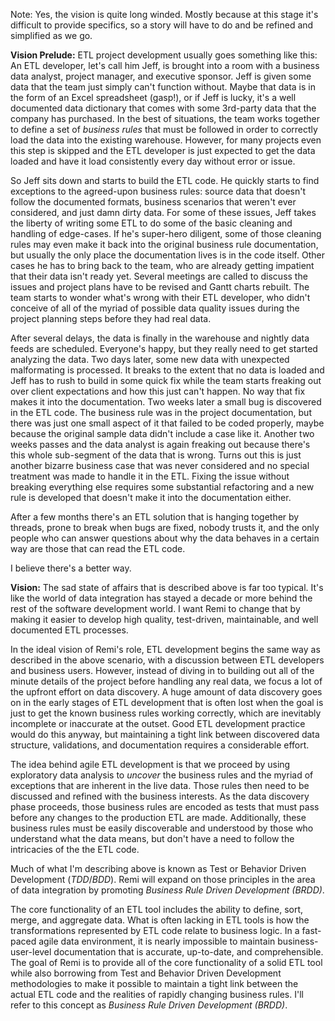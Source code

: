 
Note: Yes, the vision is quite long winded.  Mostly because at this
stage it's difficult to provide specifics, so a story will have to do
and be refined and simplified as we go.

**Vision Prelude:** ETL project development usually goes something
like this: An ETL developer, let's call him Jeff, is brought into a
room with a business data analyst, project manager, and executive
sponsor.  Jeff is given some data that the team just simply can't
function without.  Maybe that data is in the form of an Excel
spreadsheet (gasp!), or if Jeff is lucky, it's a well documented data
dictionary that comes with some 3rd-party data that the company has
purchased.  In the best of situations, the team works together to
define a set of *business rules* that must be followed in order to
correctly load the data into the existing warehouse.  However, for many
projects even this step is skipped and the ETL developer is just
expected to get the data loaded and have it load consistently every
day without error or issue.

So Jeff sits down and starts to build the ETL code.  He quickly
starts to find exceptions to the agreed-upon business rules: source
data that doesn't follow the documented formats, business scenarios
that weren't ever considered, and just damn dirty data.  For some of
these issues, Jeff takes the liberty of writing some ETL to do some of
the basic cleaning and handling of edge-cases.  If he's super-hero
diligent, some of those cleaning rules may even make it back into the
original business rule documentation, but usually the only place the
documentation lives is in the code itself.  Other cases he has to
bring back to the team, who are already getting impatient that their
data isn't ready yet.  Several meetings are called to discuss the
issues and project plans have to be revised and Gantt charts rebuilt.
The team starts to wonder what's wrong with their ETL developer, who
didn't conceive of all of the myriad of possible data quality issues
during the project planning steps before they had real data.

After several delays, the data is finally in the warehouse and nightly
data feeds are scheduled.  Everyone's happy, but they really need to
get started analyzing the data.  Two days later, some new data with
unexpected malformating is processed.  It breaks to the extent that no
data is loaded and Jeff has to rush to build in some quick fix while
the team starts freaking out over client expectations and how this
just can't happen.  No way that fix makes it into the documentation.
Two weeks later a small bug is discovered in the ETL code.  The
business rule was in the project documentation, but there was just one
small aspect of it that failed to be coded properly, maybe because the
original sample data didn't include a case like it.  Another two weeks
passes and the data analyst is again freaking out because there's this
whole sub-segment of the data that is wrong.  Turns out this is just
another bizarre business case that was never considered and no special
treatment was made to handle it in the ETL.  Fixing the issue without
breaking everything else requires some substantial refactoring and a
new rule is developed that doesn't make it into the documentation
either.

After a few months there's an ETL solution that is hanging together by
threads, prone to break when bugs are fixed, nobody trusts it, and the
only people who can answer questions about why the data behaves in a
certain way are those that can read the ETL code.

I believe there's a better way.

**Vision:** The sad state of affairs that is described above is far
too typical.  It's like the world of data integration has stayed a
decade or more behind the rest of the software development world.  I
want Remi to change that by making it easier to develop high quality,
test-driven, maintainable, and well documented ETL processes.

In the ideal vision of Remi's role, ETL development begins the same
way as described in the above scenario, with a discussion between ETL
developers and business users.  However, instead of diving in to
building out all of the minute details of the project before handling
any real data, we focus a lot of the upfront effort on data discovery.
A huge amount of data discovery goes on in the early stages of ETL
development that is often lost when the goal is just to get the known
business rules working correctly, which are inevitably incomplete or
inaccurate at the outset.  Good ETL development practice would do this
anyway, but maintaining a tight link between discovered data
structure, validations, and documentation requires a considerable
effort.

The idea behind agile ETL development is that we proceed by using
exploratory data analysis to *uncover* the business rules and the
myriad of exceptions that are inherent in the live data.  Those rules
then need to be discussed and refined with the business interests.  As
the data discovery phase proceeds, those business rules are encoded as
tests that must pass before any changes to the production ETL are
made.  Additionally, these business rules must be easily discoverable
and understood by those who understand what the data means, but don't
have a need to follow the intricacies of the the ETL code.

Much of what I'm describing above is known as Test or Behavior Driven
Development (*TDD*/*BDD*).  Remi will expand on those principles in
the area of data integration by promoting *Business Rule Driven
Development (BRDD)*.

The core functionality of an ETL tool includes the ability
to define, sort, merge, and aggregate data.  What is often lacking in
ETL tools is how the transformations represented by ETL code relate to
business logic.  In a fast-paced agile data environment, it is nearly
impossible to maintain business-user-level documentation that is
accurate, up-to-date, and comprehensible.  The goal of Remi is to
provide all of the core functionality of a solid ETL tool while also
borrowing from Test and Behavior Driven Development methodologies to
make it possible to maintain a tight link between the actual ETL code
and the realities of rapidly changing business rules.  I'll refer to
this concept as *Business Rule Driven Development (BRDD)*.
